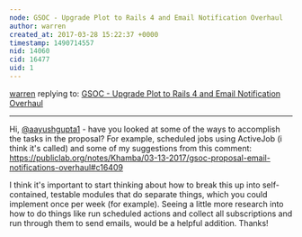 ```yaml
---
node: GSOC - Upgrade Plot to Rails 4 and Email Notification Overhaul
author: warren
created_at: 2017-03-28 15:22:37 +0000
timestamp: 1490714557
nid: 14060
cid: 16477
uid: 1
---
```




[warren](../profile/warren) replying to: [GSOC - Upgrade Plot to Rails 4 and Email Notification Overhaul](../notes/aayushgupta1/03-26-2017/gsoc-email-notification-overhaul)

----
Hi, [@aayushgupta1](/profile/aayushgupta1) - have you looked at some of the ways to accomplish the tasks in the proposal? For example, scheduled jobs using ActiveJob (i think it's called) and some of my suggestions from this comment: https://publiclab.org/notes/Khamba/03-13-2017/gsoc-proposal-email-notifications-overhaul#c16409

I think it's important to start thinking about how to break this up into self-contained, testable modules that do separate things, which you could implement once per week (for example). Seeing a little more research into how to do things like run scheduled actions and collect all subscriptions and run through them to send emails, would be a helpful addition. Thanks!